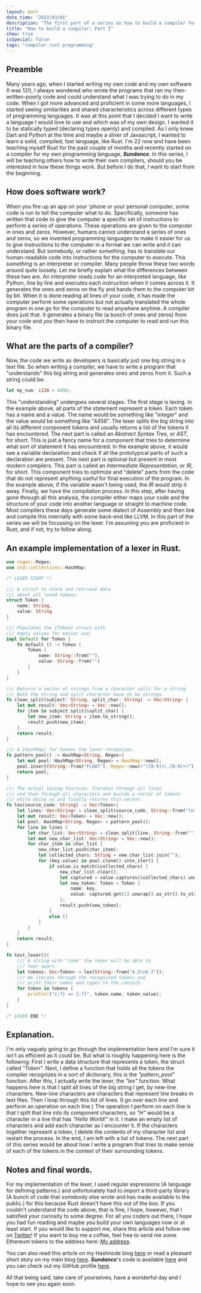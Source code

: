 ```yaml
---
layout: post
date_time: "2022/03/01"
description: "The first part of a series on how to build a compiler for your own programming language."
title: "How to build a compiler: Part I"
show: true
isSpecial: false
tags: "compiler rust programming"
---
```


## Preamble

Many years ago, when I started writing my own code and my own software (I was 12!), I always wondered who wrote the programs that ran my then-written-poorly code and could understand what I was trying to do in my code. When I got more advanced and proficient in some more languages, I started seeing similarities and shared characteristics across different types of programming languages. It was at this point that I decided I want to write a language I would love to use and which was of my own design. I wanted it to be statically typed (declaring types openly) and compiled. As I only knew Dart and Python at the time and maybe a sliver of Javascript, I wanted to learn a solid, compiled, fast language, like Rust. I'm 22 now and have been teaching myself Rust for the past couple of months and recently started on a compiler for my own programming language, ***Sundance***. In this series, I will be teaching others how to write their own compilers, should you be interested in how these things work. But before I do that, I want to start from the beginning.

## How does software work?

When you fire up an app on your 'phone or your personal computer, some code is run to tell the computer what to do. Specifically, someone has written that code to give the computer a specific set of instructions to perform a series of operations. These operations are given to the computer in ones and zeros. However, humans cannot understand a series of ones and zeros, so we invented programming languages to make it easier for us to give instructions to the computer in a format *we* can write and *it* can understand. But somebody, or rather *something*, has to translate our human-readable code into instructions for the computer to execute. This *something* is an interpreter or compiler. Many people throw these two words around quite loosely. Let me briefly explain what the differences between these two are. An interpreter reads code for an interpreted language, like Python, line by line and executes each instruction when it comes across it. It generates the ones and zeros on the fly and hands them to the computer bit by bit. When it is done reading all lines of your code, it has made the computer perform some operations but not actually translated the whole program in one go for the computer to read anywhere anytime. A compiler does just that. It generates a binary file (a bunch of ones and zeros) from your code and *you* then have to instruct the computer to read and run this binary file.

## What are the parts of a compiler?

Now, the code we write as developers is basically just one big string in a text file. So when writing a compiler, we have to write a program that "understands" this big string and generates ones and zeros from it. Such a string could be:

```rust
let my_num: i128 = 4456;
```

This "understanding" undergoes several stages. The first stage is lexing. In the example above, all parts of the statement represent a token. Each token has a name and a value. The name would be something like "integer" and the value would be something like "4456". The lexer splits the big string into all its different component tokens and usually returns a list of the tokens it has encountered. The next part is called an *Abstract Syntax Tree*, or *AST*, for short. This is just a fancy name for a component that tries to determine what sort of statement it has encountered. In the example above, it would see a variable declaration and check if all the prototypical parts of such a declaration are present. This next part is optional but present in most modern compilers. This part is called an *Intermediate Representation*, or *IR*, for short. This component tries to optimize and "delete" parts from the code that do not represent anything useful for final execution of the program. In the example above, if the variable wasn't being used, the *IR* would strip it away. Finally, we have the compilation process. In this step, after having gone through all this analysis, the compiler either maps your code and the structure of your code into another language or straight to machine code. Most compilers these days generate some dialect of Assembly and then link and compile this internally with some back-end like LLVM. In this part of the series we will be focussing on the lexer. I'm assuming you are proficient in Rust, and if not, try to follow along.

## An example implementation of a lexer in Rust.

```rust
use regex::Regex;
use std::collections::HashMap;

/* LEXER START */

/// A struct to store and retrieve data
/// about all lexed tokens.
struct Token {
    name: String,
    value: String
}

/// Populates the [Token] struct with
/// empty values for easier use.
impl Default for Token {
    fn default () -> Token {
        Token {
            name: String::from(""),
            value: String::from("")
        }
    }
}

/// Returns a vector of strings from a character split for a string.
/// Both the string and split character have to be strings.
fn clean_split(subject: String, split_char: String) -> Vec<String> {
    let mut result: Vec<String> = Vec::new();
    for item in subject.split(&split_char) {
        let new_item: String = item.to_string();
        result.push(new_item);
    }
    return result;
}

/// A [HashMap] for tokens the lexer recognises.
fn pattern_pool() -> HashMap<String, Regex>{
    let mut pool: HashMap<String, Regex> = HashMap::new();
    pool.insert(String::from("FLOAT"), Regex::new(r"([0-9]+\.[0-9]+)").unwrap());
    return pool;
}

/// The actual lexing function: Iterates through all lines
/// and then through all characters and builds a vector of tokens
/// while doing so and finally returns this vector.
fn lex(source_code: String) -> Vec<Token>{
    let lines: Vec<String> = clean_split(source_code, String::from("\n"));
    let mut result: Vec<Token> = Vec::new();
    let pool: HashMap<String, Regex> = pattern_pool();
    for line in lines {
        let char_list: Vec<String> = clean_split(line, String::from(""));
        let mut new_char_list: Vec<String> = Vec::new();
        for char_item in char_list {
            new_char_list.push(char_item);
            let collected_chars: String = new_char_list.join("");
            for (key,value) in pool.clone().into_iter() {
                if value.is_match(&collected_chars) {
                    new_char_list.clear();
                    let captured = value.captures(&collected_chars).unwrap();
                    let new_token: Token = Token {
                        name: key,
                        value: captured.get(1).unwrap().as_str().to_string()
                    };
                    result.push(new_token);
                }
                else {}
            }
        }
    }
    return result;
}

fn test_lexer(){
    /// A string with "code" the lexer will be able to
    /// tear apart.
    let tokens: Vec<Token> = lex(String::from("4.5\n6.7"));
    /// We iterate through the recognised tokens and
    /// print their names and types to the console.
    for token in tokens {
        println!("{:?} => {:?}", token.name, token.value);
    }
}

/* LEXER END */
```

## Explanation.

I'm only vaguely going to go through the implementation here and I'm sure it isn't as efficient as it could be. But what is roughly happening here is the following: First I write a data structure that represents a token, the struct called *"Token"*. Next, I define a function that holds all the tokens the compiler recognizes in a sort of dictionary, this is the *"pattern_pool"* function. After this, I actually write the lexer, the *"lex"* function. What happens here is that I split all lines of the big string I get, by new-line characters. New-line characters are characters that represent line breaks in text files. Then I loop through this list of lines. (I go over each line and perform an operation on each line.) The operation I perform on each line is that I split that line into its component characters, so *"H"* would be a character in a line that has *"Hello World!"* in it. I make an empty list of characters and add each character as I encounter it. If the characters together represent a token, I delete the contents of my character list and restart the process. In the end, I am left with a list of tokens. The next part of this series would be about how I write a program that tries to make sense of each of the tokens in the context of their surrounding tokens.

## Notes and final words.

For my implementation of the lexer, I used regular expressions (A language for defining patterns.) and unfortunately had to import a third-party library (A bunch of code that somebody else wrote and has made available to the public.) for this because Rust doesn't have this out of the box.
If you couldn't understand the code above, that is fine, I hope, however, that I satisfied your curiosity to some degree. For all you coders out there, I hope you had fun reading and maybe you build your own languages now or at least start. If you would like to support me, share this article and follow me on [Twitter](https://twitter.com/angeldustduke)! If you want to buy me a coffee, feel free to send me some Ethereum tokens to the address here: [My address](0x5d7551C484bCd8769c57B4921a3FC80193b74Ce3).

You can also read this article on my Hashnode blog [here](https://angeldustduke.hashnode.dev/how-to-build-a-compiler-part-i) or read a pleasant short story on my main blog [here](https://blckunicorn.art/). ***Sundance***'s code is available [here](https://github.com/iamtheblackunicorn/sundance) and you can check out my GitHub profile [here](https://github.com/iamtheblackunicorn).

All that being said, take care of yourselves, have a wonderful day and I hope to see you again soon.
